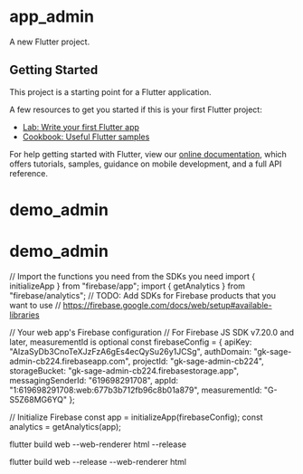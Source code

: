 # app_admin

A new Flutter project.

## Getting Started

This project is a starting point for a Flutter application.

A few resources to get you started if this is your first Flutter project:

- [Lab: Write your first Flutter app](https://flutter.dev/docs/get-started/codelab)
- [Cookbook: Useful Flutter samples](https://flutter.dev/docs/cookbook)

For help getting started with Flutter, view our
[online documentation](https://flutter.dev/docs), which offers tutorials,
samples, guidance on mobile development, and a full API reference.
# demo_admin
# demo_admin


// Import the functions you need from the SDKs you need
import { initializeApp } from "firebase/app";
import { getAnalytics } from "firebase/analytics";
// TODO: Add SDKs for Firebase products that you want to use
// https://firebase.google.com/docs/web/setup#available-libraries

// Your web app's Firebase configuration
// For Firebase JS SDK v7.20.0 and later, measurementId is optional
const firebaseConfig = {
apiKey: "AIzaSyDb3CnoTeXJzFzA6gEs4ecQySu26y1JCSg",
authDomain: "gk-sage-admin-cb224.firebaseapp.com",
projectId: "gk-sage-admin-cb224",
storageBucket: "gk-sage-admin-cb224.firebasestorage.app",
messagingSenderId: "619698291708",
appId: "1:619698291708:web:677b3b712fb96c8b01a879",
measurementId: "G-S5Z68MG6YQ"
};

// Initialize Firebase
const app = initializeApp(firebaseConfig);
const analytics = getAnalytics(app);


flutter build web --web-renderer html --release

flutter build web --release --web-renderer html